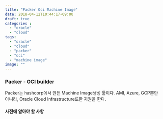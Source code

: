 ```yaml
---
title: "Packer Oci Machine Image"
date: 2018-04-12T10:44:17+09:00
draft: true
categories :
  - "oracle"
  - "cloud"
tags:
  - "oracle"
  - "cloud"
  - "packer"
  - "oci"
  - "machine image"
image: ""
---
```


### Packer - OCI builder
Packer는 hashcorp에서 만든 Machine Image생성 툴이다. AMI, Azure, GCP뿐만 아니라, Oracle Cloud Infrastructure또한 지원을 한다.

#### 사전에 알아야 할 사항
